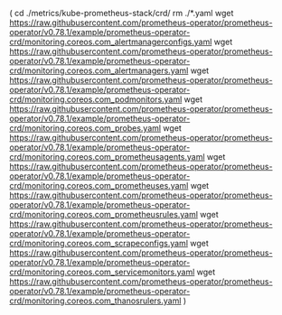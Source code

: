 (
cd ./metrics/kube-prometheus-stack/crd/
rm ./*.yaml
wget https://raw.githubusercontent.com/prometheus-operator/prometheus-operator/v0.78.1/example/prometheus-operator-crd/monitoring.coreos.com_alertmanagerconfigs.yaml
wget https://raw.githubusercontent.com/prometheus-operator/prometheus-operator/v0.78.1/example/prometheus-operator-crd/monitoring.coreos.com_alertmanagers.yaml
wget https://raw.githubusercontent.com/prometheus-operator/prometheus-operator/v0.78.1/example/prometheus-operator-crd/monitoring.coreos.com_podmonitors.yaml
wget https://raw.githubusercontent.com/prometheus-operator/prometheus-operator/v0.78.1/example/prometheus-operator-crd/monitoring.coreos.com_probes.yaml
wget https://raw.githubusercontent.com/prometheus-operator/prometheus-operator/v0.78.1/example/prometheus-operator-crd/monitoring.coreos.com_prometheusagents.yaml
wget https://raw.githubusercontent.com/prometheus-operator/prometheus-operator/v0.78.1/example/prometheus-operator-crd/monitoring.coreos.com_prometheuses.yaml
wget https://raw.githubusercontent.com/prometheus-operator/prometheus-operator/v0.78.1/example/prometheus-operator-crd/monitoring.coreos.com_prometheusrules.yaml
wget https://raw.githubusercontent.com/prometheus-operator/prometheus-operator/v0.78.1/example/prometheus-operator-crd/monitoring.coreos.com_scrapeconfigs.yaml
wget https://raw.githubusercontent.com/prometheus-operator/prometheus-operator/v0.78.1/example/prometheus-operator-crd/monitoring.coreos.com_servicemonitors.yaml
wget https://raw.githubusercontent.com/prometheus-operator/prometheus-operator/v0.78.1/example/prometheus-operator-crd/monitoring.coreos.com_thanosrulers.yaml
)